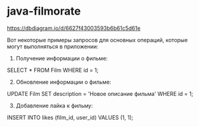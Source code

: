 # java-filmorate
https://dbdiagram.io/d/6627f43003593b6b61c5d61e

Вот некоторые примеры запросов для основных операций, которые  могут выполняться в приложении:

1. Получение информации о фильме:

SELECT *
FROM Film
WHERE id = 1;

2. Обновление информации о фильме:

UPDATE Film
SET description = 'Новое описание фильма'
WHERE id = 1;

3. Добавление лайка к фильму:

INSERT INTO likes (film_id, user_id)
VALUES (1, 1);
